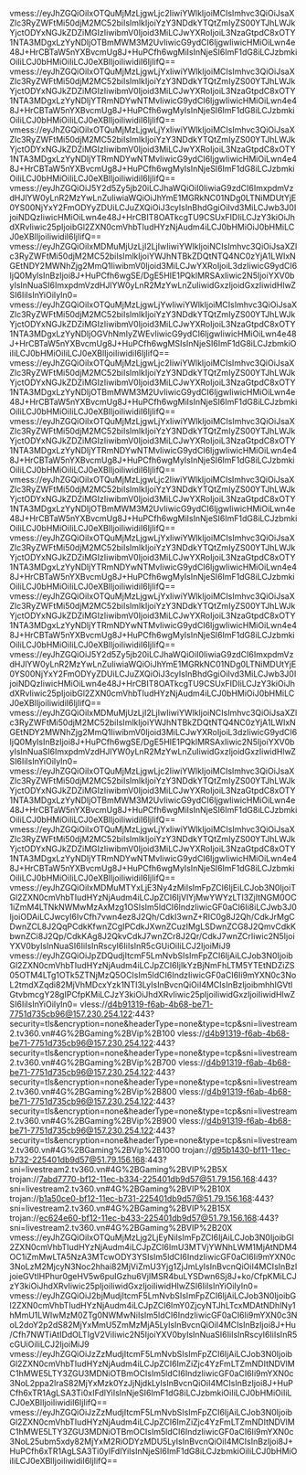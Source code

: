 vmess://eyJhZGQiOiIxOTQuMjMzLjgwLjc2IiwiYWlkIjoiMCIsImhvc3QiOiJsaXZlc3RyZWFtMi50djM2MC52biIsImlkIjoiYzY3NDdkYTQtZmIyZS00YTJhLWJkYjctODYxNGJkZDZiMGIzIiwibmV0Ijoid3MiLCJwYXRoIjoiL3NzaGtpdC8xOTY1NTA3MDgxLzYyNDljOTBmMWM3M2UvIiwicG9ydCI6IjgwIiwicHMiOiLwn4e48J+HrCBTaW5nYXBvcmUg8J+HuPCfh6wgMiIsInNjeSI6ImF1dG8iLCJzbmkiOiIiLCJ0bHMiOiIiLCJ0eXBlIjoiIiwidiI6IjIifQ==
vmess://eyJhZGQiOiIxOTQuMjMzLjgwLjYxIiwiYWlkIjoiMCIsImhvc3QiOiJsaXZlc3RyZWFtMi50djM2MC52biIsImlkIjoiYzY3NDdkYTQtZmIyZS00YTJhLWJkYjctODYxNGJkZDZiMGIzIiwibmV0Ijoid3MiLCJwYXRoIjoiL3NzaGtpdC8xOTY1NTA3MDgxLzYyNDljYTRmNDYwNTMvIiwicG9ydCI6IjgwIiwicHMiOiLwn4e48J+HrCBTaW5nYXBvcmUg8J+HuPCfh6wgMyIsInNjeSI6ImF1dG8iLCJzbmkiOiIiLCJ0bHMiOiIiLCJ0eXBlIjoiIiwidiI6IjIifQ==
vmess://eyJhZGQiOiIxOTQuMjMzLjgwLjYxIiwiYWlkIjoiMCIsImhvc3QiOiJsaXZlc3RyZWFtMi50djM2MC52biIsImlkIjoiYzY3NDdkYTQtZmIyZS00YTJhLWJkYjctODYxNGJkZDZiMGIzIiwibmV0Ijoid3MiLCJwYXRoIjoiL3NzaGtpdC8xOTY1NTA3MDgxLzYyNDljYTRmNDYwNTMvIiwicG9ydCI6IjgwIiwicHMiOiLwn4e48J+HrCBTaW5nYXBvcmUg8J+HuPCfh6wgMyIsInNjeSI6ImF1dG8iLCJzbmkiOiIiLCJ0bHMiOiIiLCJ0eXBlIjoiIiwidiI6IjIifQ==
vmess://eyJhZGQiOiJ5Y2d5Zy5jb20iLCJhaWQiOiI0IiwiaG9zdCI6ImxpdmVzdHJlYW0yLnR2MzYwLnZuIiwiaWQiOiJhYmE1MGRkNC01NDg0LTNiMDUtYjE0YS00NjYxY2FmODYyZDUiLCJuZXQiOiJ3cyIsInBhdGgiOiIvd3MiLCJwb3J0IjoiNDQzIiwicHMiOiLwn4e48J+HrCBIT8OATkcgTU9CSUxFIDIiLCJzY3kiOiJhdXRvIiwic25pIjoibGl2ZXN0cmVhbTIudHYzNjAudm4iLCJ0bHMiOiJ0bHMiLCJ0eXBlIjoiIiwidiI6IjIifQ==
vmess://eyJhZGQiOiIxMDMuMjUzLjI2LjIwIiwiYWlkIjoiNCIsImhvc3QiOiJsaXZlc3RyZWFtMi50djM2MC52biIsImlkIjoiYWJhNTBkZDQtNTQ4NC0zYjA1LWIxNGEtNDY2MWNhZjg2MmQ1IiwibmV0Ijoid3MiLCJwYXRoIjoiL3dzIiwicG9ydCI6IjQ0MyIsInBzIjoi8J+HuPCfh6wgSE/DgE5HIE1PQklMRSAxIiwic2N5IjoiYXV0byIsInNuaSI6ImxpdmVzdHJlYW0yLnR2MzYwLnZuIiwidGxzIjoidGxzIiwidHlwZSI6IiIsInYiOiIyIn0=
vmess://eyJhZGQiOiIxOTQuMjMzLjgwLjYwIiwiYWlkIjoiMCIsImhvc3QiOiJsaXZlc3RyZWFtMi50djM2MC52biIsImlkIjoiYzY3NDdkYTQtZmIyZS00YTJhLWJkYjctODYxNGJkZDZiMGIzIiwibmV0Ijoid3MiLCJwYXRoIjoiL3NzaGtpdC8xOTY1NTA3MDgxLzYyNDljOGVhNmIyZWEvIiwicG9ydCI6IjgwIiwicHMiOiLwn4e48J+HrCBTaW5nYXBvcmUg8J+HuPCfh6wgMSIsInNjeSI6ImF1dG8iLCJzbmkiOiIiLCJ0bHMiOiIiLCJ0eXBlIjoiIiwidiI6IjIifQ==
vmess://eyJhZGQiOiIxOTQuMjMzLjgwLjc2IiwiYWlkIjoiMCIsImhvc3QiOiJsaXZlc3RyZWFtMi50djM2MC52biIsImlkIjoiYzY3NDdkYTQtZmIyZS00YTJhLWJkYjctODYxNGJkZDZiMGIzIiwibmV0Ijoid3MiLCJwYXRoIjoiL3NzaGtpdC8xOTY1NTA3MDgxLzYyNDljOTBmMWM3M2UvIiwicG9ydCI6IjgwIiwicHMiOiLwn4e48J+HrCBTaW5nYXBvcmUg8J+HuPCfh6wgMiIsInNjeSI6ImF1dG8iLCJzbmkiOiIiLCJ0bHMiOiIiLCJ0eXBlIjoiIiwidiI6IjIifQ==
vmess://eyJhZGQiOiIxOTQuMjMzLjgwLjYxIiwiYWlkIjoiMCIsImhvc3QiOiJsaXZlc3RyZWFtMi50djM2MC52biIsImlkIjoiYzY3NDdkYTQtZmIyZS00YTJhLWJkYjctODYxNGJkZDZiMGIzIiwibmV0Ijoid3MiLCJwYXRoIjoiL3NzaGtpdC8xOTY1NTA3MDgxLzYyNDljYTRmNDYwNTMvIiwicG9ydCI6IjgwIiwicHMiOiLwn4e48J+HrCBTaW5nYXBvcmUg8J+HuPCfh6wgMyIsInNjeSI6ImF1dG8iLCJzbmkiOiIiLCJ0bHMiOiIiLCJ0eXBlIjoiIiwidiI6IjIifQ==
vmess://eyJhZGQiOiIxOTQuMjMzLjgwLjc2IiwiYWlkIjoiMCIsImhvc3QiOiJsaXZlc3RyZWFtMi50djM2MC52biIsImlkIjoiYzY3NDdkYTQtZmIyZS00YTJhLWJkYjctODYxNGJkZDZiMGIzIiwibmV0Ijoid3MiLCJwYXRoIjoiL3NzaGtpdC8xOTY1NTA3MDgxLzYyNDljOTBmMWM3M2UvIiwicG9ydCI6IjgwIiwicHMiOiLwn4e48J+HrCBTaW5nYXBvcmUg8J+HuPCfh6wgMiIsInNjeSI6ImF1dG8iLCJzbmkiOiIiLCJ0bHMiOiIiLCJ0eXBlIjoiIiwidiI6IjIifQ==
vmess://eyJhZGQiOiIxOTQuMjMzLjgwLjYxIiwiYWlkIjoiMCIsImhvc3QiOiJsaXZlc3RyZWFtMi50djM2MC52biIsImlkIjoiYzY3NDdkYTQtZmIyZS00YTJhLWJkYjctODYxNGJkZDZiMGIzIiwibmV0Ijoid3MiLCJwYXRoIjoiL3NzaGtpdC8xOTY1NTA3MDgxLzYyNDljYTRmNDYwNTMvIiwicG9ydCI6IjgwIiwicHMiOiLwn4e48J+HrCBTaW5nYXBvcmUg8J+HuPCfh6wgMyIsInNjeSI6ImF1dG8iLCJzbmkiOiIiLCJ0bHMiOiIiLCJ0eXBlIjoiIiwidiI6IjIifQ==
vmess://eyJhZGQiOiIxOTQuMjMzLjgwLjYxIiwiYWlkIjoiMCIsImhvc3QiOiJsaXZlc3RyZWFtMi50djM2MC52biIsImlkIjoiYzY3NDdkYTQtZmIyZS00YTJhLWJkYjctODYxNGJkZDZiMGIzIiwibmV0Ijoid3MiLCJwYXRoIjoiL3NzaGtpdC8xOTY1NTA3MDgxLzYyNDljYTRmNDYwNTMvIiwicG9ydCI6IjgwIiwicHMiOiLwn4e48J+HrCBTaW5nYXBvcmUg8J+HuPCfh6wgMyIsInNjeSI6ImF1dG8iLCJzbmkiOiIiLCJ0bHMiOiIiLCJ0eXBlIjoiIiwidiI6IjIifQ==
vmess://eyJhZGQiOiJ5Y2d5Zy5jb20iLCJhaWQiOiI0IiwiaG9zdCI6ImxpdmVzdHJlYW0yLnR2MzYwLnZuIiwiaWQiOiJhYmE1MGRkNC01NDg0LTNiMDUtYjE0YS00NjYxY2FmODYyZDUiLCJuZXQiOiJ3cyIsInBhdGgiOiIvd3MiLCJwb3J0IjoiNDQzIiwicHMiOiLwn4e48J+HrCBIT8OATkcgTU9CSUxFIDIiLCJzY3kiOiJhdXRvIiwic25pIjoibGl2ZXN0cmVhbTIudHYzNjAudm4iLCJ0bHMiOiJ0bHMiLCJ0eXBlIjoiIiwidiI6IjIifQ==
vmess://eyJhZGQiOiIxMDMuMjUzLjI2LjIwIiwiYWlkIjoiNCIsImhvc3QiOiJsaXZlc3RyZWFtMi50djM2MC52biIsImlkIjoiYWJhNTBkZDQtNTQ4NC0zYjA1LWIxNGEtNDY2MWNhZjg2MmQ1IiwibmV0Ijoid3MiLCJwYXRoIjoiL3dzIiwicG9ydCI6IjQ0MyIsInBzIjoi8J+HuPCfh6wgSE/DgE5HIE1PQklMRSAxIiwic2N5IjoiYXV0byIsInNuaSI6ImxpdmVzdHJlYW0yLnR2MzYwLnZuIiwidGxzIjoidGxzIiwidHlwZSI6IiIsInYiOiIyIn0=
vmess://eyJhZGQiOiIxOTQuMjMzLjgwLjc2IiwiYWlkIjoiMCIsImhvc3QiOiJsaXZlc3RyZWFtMi50djM2MC52biIsImlkIjoiYzY3NDdkYTQtZmIyZS00YTJhLWJkYjctODYxNGJkZDZiMGIzIiwibmV0Ijoid3MiLCJwYXRoIjoiL3NzaGtpdC8xOTY1NTA3MDgxLzYyNDljOTBmMWM3M2UvIiwicG9ydCI6IjgwIiwicHMiOiLwn4e48J+HrCBTaW5nYXBvcmUg8J+HuPCfh6wgMiIsInNjeSI6ImF1dG8iLCJzbmkiOiIiLCJ0bHMiOiIiLCJ0eXBlIjoiIiwidiI6IjIifQ==
vmess://eyJhZGQiOiIxOTQuMjMzLjgwLjYxIiwiYWlkIjoiMCIsImhvc3QiOiJsaXZlc3RyZWFtMi50djM2MC52biIsImlkIjoiYzY3NDdkYTQtZmIyZS00YTJhLWJkYjctODYxNGJkZDZiMGIzIiwibmV0Ijoid3MiLCJwYXRoIjoiL3NzaGtpdC8xOTY1NTA3MDgxLzYyNDljYTRmNDYwNTMvIiwicG9ydCI6IjgwIiwicHMiOiLwn4e48J+HrCBTaW5nYXBvcmUg8J+HuPCfh6wgMyIsInNjeSI6ImF1dG8iLCJzbmkiOiIiLCJ0bHMiOiIiLCJ0eXBlIjoiIiwidiI6IjIifQ==
vmess://eyJhZGQiOiIxMDMuMTYxLjE3Ny4zMiIsImFpZCI6IjEiLCJob3N0IjoiTGl2ZXN0cmVhbTIudHYzNjAudm4iLCJpZCI6IjVlYjMwYWYzLTI3ZjItNGM0OC1iZmM4LTNkNWMwMzAxMzg1OSIsIm5ldCI6IndzIiwicGF0aCI6Ii8iLCJwb3J0IjoiODAiLCJwcyI6IvCfh7vwn4ez8J2Qh/CdkI3wnZ+RIC0g8J2Qh/CdkJrMgCDwnZCL8J2QqPCdkKfwnZCgIPCdkJXwnZCuzIMgLSDwnZCG8J2QmvCdkKbwnZCi8J2Qp/CdkKAg8J2QkvCdkJ7wnZCr8J2Qr/CdkJ7wnZCrIiwic2N5IjoiYXV0byIsInNuaSI6IiIsInRscyI6IiIsInR5cGUiOiIiLCJ2IjoiMiJ9
vmess://eyJhZGQiOiJpZDQudjItcmF5LmNvbSIsImFpZCI6IjAiLCJob3N0IjoibGl2ZXN0cmVhbTIudHYzNjAudm4iLCJpZCI6IjlkYzBjNmFhLTM5YTEtNDZiZS05OTM4LTg1OTk5ZTNjMzQ5OCIsIm5ldCI6IndzIiwicGF0aCI6Ii9mYXN0c3NoL2tmdXZqdi82MjVhMDcxYzk1NTI3LyIsInBvcnQiOiI4MCIsInBzIjoibmhhIGVtIGtvbmcgY28gIPCfpKMiLCJzY3kiOiJhdXRvIiwic25pIjoiIiwidGxzIjoiIiwidHlwZSI6IiIsInYiOiIyIn0=
vless://d4b91319-f6ab-4b68-be71-7751d735cb96@157.230.254.122:443?security=tls&encryption=none&headerType=none&type=tcp&sni=livestream2.tv360.vn#4G%2BGaming%2BVip%2B100
vless://d4b91319-f6ab-4b68-be71-7751d735cb96@157.230.254.122:443?security=tls&encryption=none&headerType=none&type=tcp&sni=livestream2.tv360.vn#4G%2BGaming%2BVip%2B700
vless://d4b91319-f6ab-4b68-be71-7751d735cb96@157.230.254.122:443?security=tls&encryption=none&headerType=none&type=tcp&sni=livestream2.tv360.vn#4G%2BGaming%2BVip%2B800
vless://d4b91319-f6ab-4b68-be71-7751d735cb96@157.230.254.122:443?security=tls&encryption=none&headerType=none&type=tcp&sni=livestream2.tv360.vn#4G%2BGaming%2BVip%2B900
vless://d4b91319-f6ab-4b68-be71-7751d735cb96@157.230.254.122:443?security=tls&encryption=none&headerType=none&type=tcp&sni=livestream2.tv360.vn#4G%2BGaming%2BVip%2B1000
trojan://d95b1430-bf11-11ec-b732-225401db9d57@51.79.156.168:443?sni=livestream2.tv360.vn#4G%2BGaming%2BVIP%2B5X
trojan://7abd7770-bf12-11ec-b334-225401db9d57@51.79.156.168:443?sni=livestream2.tv360.vn#4G%2BGaming%2BVIP%2B10X
trojan://b1a50ce0-bf12-11ec-b731-225401db9d57@51.79.156.168:443?sni=livestream2.tv360.vn#4G%2BGaming%2BVIP%2B15X
trojan://ec624e60-bf12-11ec-b433-225401db9d57@51.79.156.168:443?sni=livestream2.tv360.vn#4G%2BGaming%2BVIP%2B20X
vmess://eyJhZGQiOiIxOTQuMjMzLjg2LjEyNiIsImFpZCI6IjAiLCJob3N0IjoibGl2ZXN0cmVhbTIudHYzNjAudm4iLCJpZCI6ImU3MTVjYWNhLWM1MjAtNDM4OC1iZmMwLTA5NzA3MTcwODY3YSIsIm5ldCI6IndzIiwicGF0aCI6Ii9mYXN0c3NoLzM2MjcyN3Noc2hhai82MjViZmU3Yjg1ZjJmLyIsInBvcnQiOiI4MCIsInBzIjoieGVtIHPhur0geHV5w6puIGzhu6VjIMSR4buLYSDwn6Sj8J+ko/CfpKMiLCJzY3kiOiJhdXRvIiwic25pIjoiIiwidGxzIjoiIiwidHlwZSI6IiIsInYiOiIyIn0=
vmess://eyJhZGQiOiJ2bjMudjItcmF5LmNvbSIsImFpZCI6IjAiLCJob3N0IjoibGl2ZXN0cmVhbTIudHYzNjAudm4iLCJpZCI6ImY0ZjcyNTJhLTcxMDAtNDhlNy1hMmU1LWIwMzM0ZTg0NWMwNiIsIm5ldCI6IndzIiwicGF0aCI6Ii9mYXN0c3NoL2doY2p2dS82MjYxMmU5ZmMzMjA5LyIsInBvcnQiOiI4MCIsInBzIjoi8J+Hu/Cfh7NWTiAtIDdOLTIgV2ViIiwic2N5IjoiYXV0byIsInNuaSI6IiIsInRscyI6IiIsInR5cGUiOiIiLCJ2IjoiMiJ9
vmess://eyJhZGQiOiJzZzMudjItcmF5LmNvbSIsImFpZCI6IjAiLCJob3N0IjoibGl2ZXN0cmVhbTIudHYzNjAudm4iLCJpZCI6ImZiZjc4YzFmLTZmNDItNDVlMC1hMWE5LTY3ZGU3MDNiOTBmOCIsIm5ldCI6IndzIiwicGF0aCI6Ii9mYXN0c3NoL2ppa2lraS82MjYxMzk0YzJjNjdkLyIsInBvcnQiOiI4MCIsInBzIjoi8J+HuPCfh6xTR1AgLSA3Ti0xIFdlYiIsInNjeSI6ImF1dG8iLCJzbmkiOiIiLCJ0bHMiOiIiLCJ0eXBlIjoiIiwidiI6IjIifQ==
vmess://eyJhZGQiOiJzZzMudjItcmF5LmNvbSIsImFpZCI6IjAiLCJob3N0IjoibGl2ZXN0cmVhbTIudHYzNjAudm4iLCJpZCI6ImZiZjc4YzFmLTZmNDItNDVlMC1hMWE5LTY3ZGU3MDNiOTBmOCIsIm5ldCI6IndzIiwicGF0aCI6Ii9mYXN0c3NoL25ubm5xdy82MjYxM2RiODYzMDU5LyIsInBvcnQiOiI4MCIsInBzIjoi8J+HuPCfh6xTR1AgLSA3Ti0yIFdlYiIsInNjeSI6ImF1dG8iLCJzbmkiOiIiLCJ0bHMiOiIiLCJ0eXBlIjoiIiwidiI6IjIifQ==
